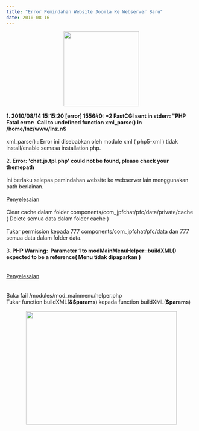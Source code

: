 ```yaml
---
title: "Error Pemindahan Website Joomla Ke Webserver Baru"
date: 2010-08-16
---
```

<div class="separator" style="clear: both; text-align: center;">
<a href="https://blogger.googleusercontent.com/img/b/R29vZ2xl/AVvXsEhetk-8HAgGrWZX7MqFwH2GOd7XMOtbUs7MQtjZ2LIdH6HyA9z_6YN7E_ekFgz6oRhwqSDXe7DF7TxjyI2mL4LkpFI82w9wmhO9e5uGrRVKRhMWgKRyB8K2Y2bgn11juAAhJf4EWmVSjw/s1600/joomla-logo2.png" imageanchor="1" style="margin-left: 1em; margin-right: 1em;"><img border="0" height="198" src="https://blogger.googleusercontent.com/img/b/R29vZ2xl/AVvXsEhetk-8HAgGrWZX7MqFwH2GOd7XMOtbUs7MQtjZ2LIdH6HyA9z_6YN7E_ekFgz6oRhwqSDXe7DF7TxjyI2mL4LkpFI82w9wmhO9e5uGrRVKRhMWgKRyB8K2Y2bgn11juAAhJf4EWmVSjw/s200/joomla-logo2.png" width="200" /></a></div>
<br />
<b>1.</b><b> 2010/08/14 15:15:20 [error] 1556#0: *2 FastCGI sent in stderr: "PHP Fatal error:&nbsp; Call to undefined function xml_parse() in /home/lnz/www/lnz.n$</b><br />
<br />
xml_parse() : Error ini disebabkan oleh module xml ( php5-xml ) tidak install/enable semasa installation php.<br />
<br />
2. <b>Error: 'chat.js.tpl.php' could not be found, please check your themepath</b> <br />
<br />
Ini berlaku selepas pemindahan website ke webserver lain menggunakan path berlainan.<br />
<br />
<u>Penyelesaian </u><br />
<br />
Clear cache dalam folder components/com_jpfchat/pfc/data/private/cache<br />
( Delete semua data dalam folder cache )<br />
<br />
Tukar permission kepada 777 components/com_jpfchat/pfc/data dan 777 semua data dalam folder data.<br />
<br />
3. <b>PHP Warning:&nbsp; Parameter 1 to modMainMenuHelper::buildXML() expected to be a reference( Menu tidak dipaparkan )</b><br />
<b><br />
</b><br />
<u>Penyelesaian</u><b></b><br />
<b><br />
</b><br />
Buka fail /modules/mod_mainmenu/helper.php<b></b><br />
Tukar function buildXML(<b>&amp;$params</b>)<b> </b>kepada function buildXML(<b>$params</b>)<br />
<br />
<div class="separator" style="clear: both; text-align: center;">
<a href="https://blogger.googleusercontent.com/img/b/R29vZ2xl/AVvXsEhDXfDEi-BbSd97GOUmw6WTXwhtSOoGwM1ZYFhfAQQWQdBX47DzvOuTsRMsgJ8pGIHQ0JXVglyDa0ZiOarVhY47sXmQz_LGMwI9NixCPvz2LI9dJmewt_LA7csxzg3s5z-f2KhnjukSlQ/s1600/helper" imageanchor="1" style="margin-left: 1em; margin-right: 1em;"><img border="0" height="300" src="https://blogger.googleusercontent.com/img/b/R29vZ2xl/AVvXsEhDXfDEi-BbSd97GOUmw6WTXwhtSOoGwM1ZYFhfAQQWQdBX47DzvOuTsRMsgJ8pGIHQ0JXVglyDa0ZiOarVhY47sXmQz_LGMwI9NixCPvz2LI9dJmewt_LA7csxzg3s5z-f2KhnjukSlQ/s400/helper" width="400" /></a></div>
<div class="separator" style="clear: both; text-align: center;">
</div>
<b></b>
